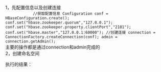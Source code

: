 1，先配置信息以及创建连接  
`            //获取配置信息
             Configuration conf = HBaseConfiguration.create();
             conf.set("hbase.zookeeper.quorum","127.0.0.1");
             conf.set("hbase.zookeeper.property.clientPort","2181");
             conf.set("hbase.master","127.0.0.1:60000");
             //创建连接
             connection = ConnectionFactory.createConnection(conf);
             admin = connection.getAdmin();`  
主要的操作都是通过connection和admin完成的  
2，创建命名空间

     

执行的结果：


